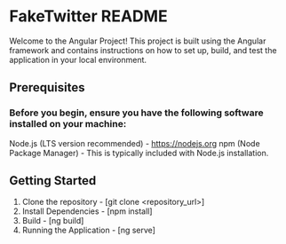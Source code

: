 # FakeTwitter README

Welcome to the Angular Project! This project is built using the Angular framework and contains instructions on how to set up, build, and test the application in your local environment.

## Prerequisites

### Before you begin, ensure you have the following software installed on your machine:
Node.js (LTS version recommended) - https://nodejs.org
npm (Node Package Manager) - This is typically included with Node.js installation.

## Getting Started

1. Clone the repository - [git clone <repository_url>]
2. Install Dependencies - [npm install]
3. Build - [ng build]
4. Running the Application - [ng serve]

